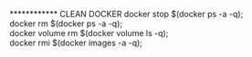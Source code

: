 ************ CLEAN DOCKER
docker stop $(docker ps -a -q); \
docker rm $(docker ps -a -q); \
docker volume rm $(docker volume ls -q); \
docker rmi $(docker images -a -q);
